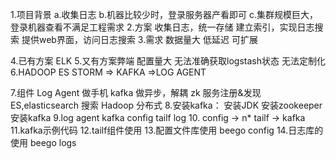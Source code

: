 1.项目背景
  a.收集日志
  b.机器比较少时，登录服务器产看即可
  c.集群规模巨大，登录机器查看不满足工程需求
2.方案
  收集日志，统一存储
  建立索引，实现日志搜索
  提供web界面，访问日志搜索
3.需求
  数据量大
  低延迟
  可扩展

4.已有方案
  ELK
5.又有方案弊端
  配置量大
  无法准确获取logstash状态
  无法定制化
6.HADOOP ES STORM => KAFKA =>LOG AGENT

7.组件
  Log Agent  做手机
  kafka     做异步，解耦
  zk        服务注册&发现
  ES,elasticsearch 搜索
  Hadoop      分布式
8.安装kafka：
  安装JDK
  安装zookeeper
  安装kafka
9.log agent
  kafka config tailf log
10. config -> n* tailf -> kafka
11.kafka示例代码
12.tailf组件使用
13.配置文件库使用 beego config
14.日志库的使用 beego logs










